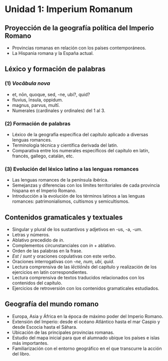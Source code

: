 # Unidad 1: Imperium Romanum

## Proyección de la geografía política del Imperio Romano  
- Provincias romanas en relación con los países contemporáneos.  
- La Hispania romana y la España actual.  

## Léxico y formación de palabras  
### (1) *Vocābula nova*  
- et, nōn, quoque, sed, -ne, ubi?, quid?  
- fluvius, īnsula, oppidum.  
- magnus, parvus, multī.  
- Numerales (cardinales y ordinales) del 1 al 3.  

### (2) Formación de palabras  
- Léxico de la geografía específica del capítulo aplicado a diversas lenguas romances.  
- Terminología técnica y científica derivada del latín.  
- Comparativa entre los numerales específicos del capítulo en latín, francés, gallego, catalán, etc.  

### (3) Evolución del léxico latino a las lenguas romances  
- Las lenguas romances de la península ibérica.  
- Semejanzas y diferencias con los límites territoriales de cada provincia hispana en el Imperio Romano.  
- Introducción a la evolución de los términos latinos a las lenguas romances: patrimonialismos, cultismos y semicultismos.  

## Contenidos gramaticales y textuales  
- Singular y plural de los sustantivos y adjetivos en -us, -a, -um.  
- Letras y números.  
- Ablativo precedido de *in*.  
- Complementos circunstanciales con *in* + ablativo.  
- Orden de las palabras en la frase.  
- *Est* / *sunt* y oraciones copulativas con este verbo.  
- Oraciones interrogativas con *-ne, num, ubi, quid*.  
- Lectura comprensiva de las *lēctiōnēs* del capítulo y realización de los ejercicios en latín correspondientes.  
- Lectura comprensiva de textos traducidos relacionados con los contenidos del capítulo.  
- Ejercicios de retroversión con los contenidos gramaticales estudiados.  

## Geografía del mundo romano  
- Europa, Asia y África en la época de máximo poder del Imperio Romano.  
- Extensión del Imperio: desde el océano Atlántico hasta el mar Caspio y desde Escocia hasta el Sáhara.  
- Ubicación de las principales provincias romanas.  
- Estudio del mapa inicial para que el alumnado ubique los países e islas más importantes.  
- Familiarización con el entorno geográfico en el que transcurre la acción del libro.  
